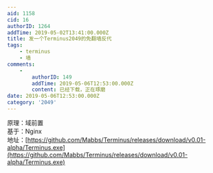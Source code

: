 ```yaml
---
aid: 1158
cid: 16
authorID: 1264
addTime: 2019-05-02T13:41:00.000Z
title: 发一个Terminus2049的免翻墙反代
tags:
    - terminus
    - 墙
comments:
    -
        authorID: 149
        addTime: 2019-05-06T12:53:00.000Z
        content: 已经下载，正在琢磨
date: 2019-05-06T12:53:00.000Z
category: '2049'
---
```


原理：域前置  
基于：Nginx  
地址：[https://github.com/Mabbs/Terminus/releases/download/v0.01-alpha/Terminus.exe](https://github.com/Mabbs/Terminus/releases/download/v0.01-alpha/Terminus.exe)

